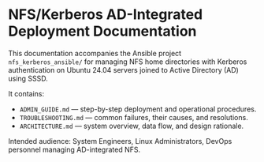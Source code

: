 # NFS/Kerberos AD-Integrated Deployment Documentation

This documentation accompanies the Ansible project `nfs_kerberos_ansible/` for managing NFS home directories with Kerberos authentication on Ubuntu 24.04 servers joined to Active Directory (AD) using SSSD.

It contains:

- `ADMIN_GUIDE.md` — step-by-step deployment and operational procedures.
- `TROUBLESHOOTING.md` — common failures, their causes, and resolutions.
- `ARCHITECTURE.md` — system overview, data flow, and design rationale.

Intended audience: System Engineers, Linux Administrators, DevOps personnel managing AD-integrated NFS.
